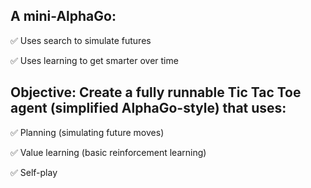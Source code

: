 ## A mini-AlphaGo:

✅ Uses search to simulate futures

✅ Uses learning to get smarter over time

## Objective: Create a fully runnable Tic Tac Toe agent (simplified AlphaGo-style) that uses:

✅ Planning (simulating future moves)

✅ Value learning (basic reinforcement learning)

✅ Self-play
